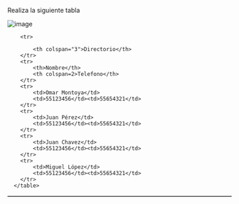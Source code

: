 Realiza la siguiente tabla

![image](https://user-images.githubusercontent.com/91554777/169586934-f3e46432-cad2-4304-9f02-5e01f2ea2651.png)

<!DOCTYPE html>
<html lang="en">
<head>
    <meta charset="UTF-8">
    <meta http-equiv="X-UA-Compatible" content="IE=edge">
    <meta name="viewport" content="width=device-width, initial-scale=1.0">
    <title>Document</title>
</head>
<body>
    <table border="1">

        <tr> 

            <th colspan="3">Directorio</th>
        </tr>
        <tr>
            <th>Nombre</th>
            <th colspan=2>Telefono</th>
        </tr>
        <tr>
            <td>Omar Montoya</td>
            <td>55123456</td><td>55654321</td>
        </tr>
        <tr>
            <td>Juan Pérez</td>
            <td>55123456</td><td>55654321</td>
        </tr>
        <tr>
            <td>Juan Chavez</td>
            <td>55123456</td><td>55654321</td>
        </tr>
        <tr>
            <td>Miguel López</td>
            <td>55123456</td><td>55654321</td>
        </tr>
      </table>
</body>
</html>
